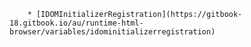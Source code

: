         * [IDOMInitializerRegistration](https://gitbook-18.gitbook.io/au/runtime-html-browser/variables/idominitializerregistration)
